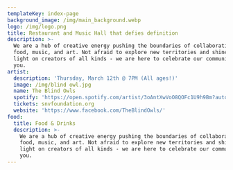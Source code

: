 ```yaml
---
templateKey: index-page
background_image: /img/main_background.webp
logo: /img/logo.png
title: Restaurant and Music Hall that defies definition
description: >-
  We are a hub of creative energy pushing the boundaries of collaboration in
  food, music, and art. Not afraid to explore new territories and shine the
  light on creators of all kinds - we are here to celebrate our community with
  you.
artist:
  description: 'Thursday, March 12th @ 7PM (All ages!)'
  image: /img/blind owl.jpg
  name: The Blind Owls
  spotify: 'https://open.spotify.com/artist/3oAntXwVoO8QOFc1U9h9Bm?autoplay=true&v=A'
  tickets: snvfoundation.org
  website: 'https://www.facebook.com/TheBlindOwls/'
food:
  title: Food & Drinks
  description: >-
    We are a hub of creative energy pushing the boundaries of collaboration in
    food, music, and art. Not afraid to explore new territories and shine the
    light on creators of all kinds - we are here to celebrate our community with
    you.
---
```


